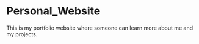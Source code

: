 # Personal_Website

This is my portfolio website where someone can learn more about me and my projects. 
